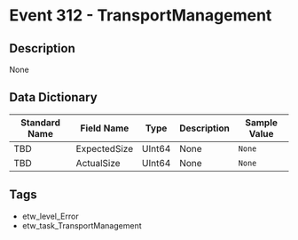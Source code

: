 # Event 312 - TransportManagement

## Description
None

## Data Dictionary
|Standard Name|Field Name|Type|Description|Sample Value|
|---|---|---|---|---|
|TBD|ExpectedSize|UInt64|None|`None`|
|TBD|ActualSize|UInt64|None|`None`|

## Tags
* etw_level_Error
* etw_task_TransportManagement